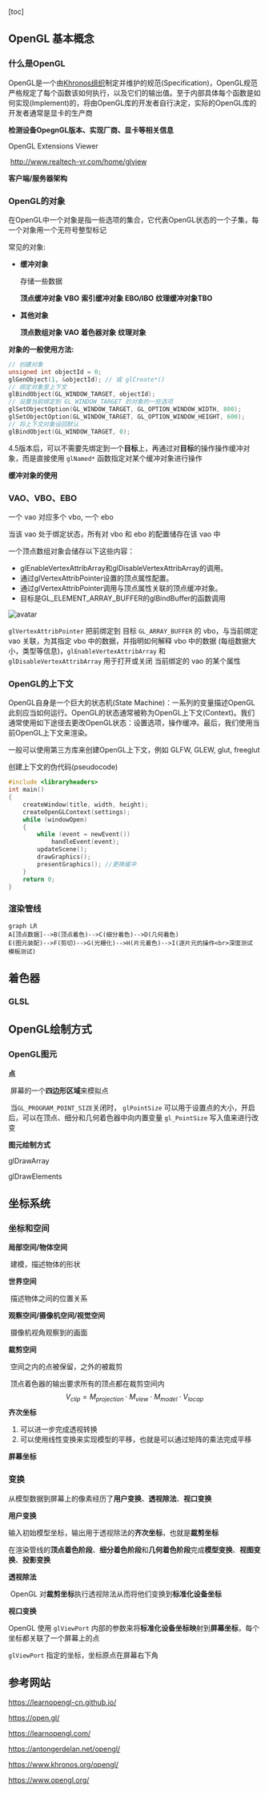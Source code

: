 [toc]

## OpenGL 基本概念

### 什么是OpenGL

OpenGL是一个由[Khronos组织](http://www.khronos.org/)制定并维护的规范(Specification)，OpenGL规范严格规定了每个函数该如何执行，以及它们的输出值。至于内部具体每个函数是如何实现(Implement)的，将由OpenGL库的开发者自行决定，实际的OpenGL库的开发者通常是显卡的生产商

**检测设备OpegnGL版本、实现厂商、显卡等相关信息**

   OpenGL Extensions Viewer

​	http://www.realtech-vr.com/home/glview

**客户端/服务器架构**

### OpenGL的对象

在OpenGL中一个对象是指一些选项的集合，它代表OpenGL状态的一个子集，每一个对象用一个无符号整型标记

常见的对象:

- **缓冲对象**

  存储一些数据 

  **顶点缓冲对象 VBO**	**索引缓冲对象 EBO/IBO**  **纹理缓冲对象TBO** 

- **其他对象**

  **顶点数组对象 VAO**	**着色器对象**  **纹理对象**

**对象的一般使用方法:**

```C++
// 创建对象
unsigned int objectId = 0;
glGenObject(1, &objectId); // 或 glCreate*()
// 绑定对象至上下文
glBindObject(GL_WINDOW_TARGET, objectId);
// 设置当前绑定到 GL_WINDOW_TARGET 的对象的一些选项
glSetObjectOption(GL_WINDOW_TARGET, GL_OPTION_WINDOW_WIDTH, 800);
glSetObjectOption(GL_WINDOW_TARGET, GL_OPTION_WINDOW_HEIGHT, 600);
// 将上下文对象设回默认
glBindObject(GL_WINDOW_TARGET, 0);
```

4.5版本后，可以不需要先绑定到一个**目标**上，再通过对**目标**的操作操作缓冲对象，而是直接使用 `glNamed*` 函数指定对某个缓冲对象进行操作

**缓冲对象的使用**

### VAO、VBO、EBO 

一个 vao 对应多个 vbo, 一个 ebo

当该 vao 处于绑定状态，所有对 vbo 和 ebo 的配置储存在该 vao 中

一个顶点数组对象会储存以下这些内容：

- glEnableVertexAttribArray和glDisableVertexAttribArray的调用。
- 通过glVertexAttribPointer设置的顶点属性配置。
- 通过glVertexAttribPointer调用与顶点属性关联的顶点缓冲对象。
- 目标是GL_ELEMENT_ARRAY_BUFFER的glBindBuffer的函数调用

![avatar](./pic/vertex_array_objects_ebo.png)

`glVertexAttribPointer` 把前绑定到 目标 `GL_ARRAY_BUFFER` 的 vbo，与当前绑定 vao 关联，为其指定 vbo 中的数据，并指明如何解释 vbo 中的数据 (每组数据大小，类型等信息)，`glEnableVertexAttribArray` 和 `glDisableVertexAttribArray` 用于打开或关闭 当前绑定的 vao 的某个属性

### OpenGL的上下文

OpenGL自身是一个巨大的状态机(State Machine)：一系列的变量描述OpenGL此刻应当如何运行。OpenGL的状态通常被称为OpenGL上下文(Context)。我们通常使用如下途径去更改OpenGL状态：设置选项，操作缓冲。最后，我们使用当前OpenGL上下文来渲染。

一般可以使用第三方库来创建OpenGL上下文，例如 GLFW, GLEW, glut, freeglut

创建上下文的伪代码(pseudocode)

```C
#include <libraryheaders>
int main()
{
    createWindow(title, width, height);
    createOpenGLContext(settings);
    while (windowOpen)
    {
        while (event = newEvent())
            handleEvent(event);
        updateScene();
        drawGraphics();
        presentGraphics(); //更换缓冲
    }
    return 0;
}
```

### 渲染管线

```mermaid
graph LR
A[顶点数据]-->B(顶点着色)-->C(细分着色)-->D(几何着色)
E(图元装配)-->F(剪切)-->G(光栅化)-->H(片元着色)-->I(逐片元的操作<br>深度测试 模板测试)

```

## 着色器





### GLSL

## OpenGL绘制方式

### OpenGL图元

**点**

​	屏幕的一个**四边形区域**来模拟点

​	当`GL_PROGRAM_POINT_SIZE`关闭时， `glPointSize` 可以用于设置点的大小，开启后，可以在顶点、细分和几何着色器中向内置变量 `gl_PointSize` 写入值来进行改变

**图元绘制方式**

glDrawArray 

glDrawElements

## 坐标系统

### 坐标和空间

**局部空间/物体空间**

​	建模，描述物体的形状

**世界空间**

​	描述物体之间的位置关系

**观察空间/摄像机空间/视觉空间**

​	摄像机视角观察到的画面

**裁剪空间**

​	空间之内的点被保留，之外的被裁剪

​	顶点着色器的输出要求所有的顶点都在裁剪空间内
$$
V_{clip} = M_{projection} \cdot M_{view} \cdot M_{model} \cdot V_{locap}
$$
**齐次坐标**

1. 可以进一步完成透视转换
2. 可以使用线性变换来实现模型的平移，也就是可以通过矩阵的乘法完成平移

**屏幕坐标**

### 变换

从模型数据到屏幕上的像素经历了**用户变换**、**透视除法**、**视口变换**

**用户变换**

​	输入初始模型坐标，输出用于透视除法的**齐次坐标**，也就是**裁剪坐标**

​	在渲染管线的**顶点着色阶段**、**细分着色阶段**和**几何着色阶段**完成**模型变换**、**视图变换**、**投影变换**

**透视除法**

​	OpenGL 对**裁剪坐标**执行透视除法从而将他们变换到**标准化设备坐标**

**视口变换**

OpenGL 使用 `glViewPort` 内部的参数来将**标准化设备坐标映**射到**屏幕坐标**，每个坐标都关联了一个屏幕上的点

`glViewPort` 指定的坐标，坐标原点在屏幕右下角



## 参考网站

https://learnopengl-cn.github.io/

https://open.gl/

https://learnopengl.com/

https://antongerdelan.net/opengl/

https://www.khronos.org/opengl/

https://www.opengl.org/

